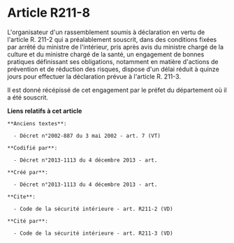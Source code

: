 # Article R211-8

L'organisateur d'un rassemblement soumis à déclaration en vertu de l'article R. 211-2 qui a préalablement souscrit, dans des
conditions fixées par arrêté du ministre de l'intérieur, pris après avis du ministre chargé de la culture et du ministre
chargé de la santé, un engagement de bonnes pratiques définissant ses obligations, notamment en matière d'actions de
prévention et de réduction des risques, dispose d'un délai réduit à quinze jours pour effectuer la déclaration prévue à
l'article R. 211-3.

Il est donné récépissé de cet engagement par le préfet du département où il a été souscrit.

**Liens relatifs à cet article**

	**Anciens textes**:

	  - Décret n°2002-887 du 3 mai 2002 - art. 7 (VT)

	**Codifié par**:

	  - Décret n°2013-1113 du 4 décembre 2013 - art.

	**Créé par**:

	  - Décret n°2013-1113 du 4 décembre 2013 - art.

	**Cite**:

	  - Code de la sécurité intérieure - art. R211-2 (VD)

	**Cité par**:

	  - Code de la sécurité intérieure - art. R211-3 (VD)
